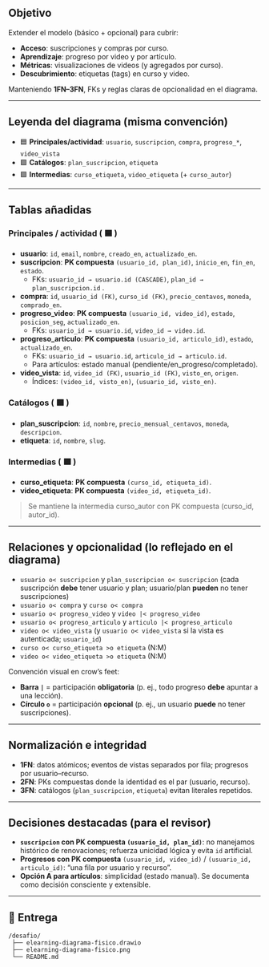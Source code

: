 ## Objetivo

Extender el modelo (básico + opcional) para cubrir:

- **Acceso**: suscripciones y compras por curso.
- **Aprendizaje**: progreso por video y por artículo.
- **Métricas**: visualizaciones de videos (y agregados por curso).
- **Descubrimiento**: etiquetas (tags) en curso y video.

Manteniendo **1FN–3FN**, FKs y reglas claras de opcionalidad en el diagrama.

---

## Leyenda del diagrama (misma convención)

- 🟦 **Principales/actividad**: `usuario`, `suscripcion`, `compra`, `progreso_*`, `video_vista`
- 🟩 **Catálogos**: `plan_suscripcion`, `etiqueta`
- 🟪 **Intermedias**: `curso_etiqueta`, `video_etiqueta` (+ `curso_autor`)

---

## Tablas añadidas

### Principales / actividad ( 🟦 )

- **usuario**: `id`, `email`, `nombre`, `creado_en`, `actualizado_en`.
- **suscripcion**: **PK compuesta** `(usuario_id, plan_id)`, `inicio_en`, `fin_en`, `estado`.
  - FKs: `usuario_id → usuario.id (CASCADE)`, `plan_id → plan_suscripcion.id` .
- **compra**: `id`, `usuario_id (FK)`, `curso_id (FK)`, `precio_centavos`, `moneda`, `comprado_en`.
- **progreso_video**: **PK compuesta** `(usuario_id, video_id)`, `estado`, `posicion_seg`, `actualizado_en`.
  - FKs: `usuario_id → usuario.id`, `video_id → video.id`.
- **progreso_articulo**: **PK compuesta** `(usuario_id, articulo_id)`, `estado`, `actualizado_en`.
  - FKs: `usuario_id → usuario.id`, `articulo_id → articulo.id`.
  - Para artículos: estado manual (pendiente/en_progreso/completado).
- **video_vista**: `id`, `video_id (FK)`, `usuario_id (FK)`, `visto_en`, `origen`.
  - Índices: `(video_id, visto_en)`, `(usuario_id, visto_en)`.

### Catálogos ( 🟩 )

- **plan_suscripcion**: `id`, `nombre`, `precio_mensual_centavos`, `moneda`, `descripcion`.
- **etiqueta**: `id`, `nombre`, `slug`.

### Intermedias ( 🟪 )

- **curso_etiqueta**: **PK compuesta** `(curso_id, etiqueta_id)`.
- **video_etiqueta**: **PK compuesta** `(video_id, etiqueta_id)`.

> Se mantiene la intermedia curso_autor con PK compuesta (curso_id, autor_id).

---

## Relaciones y opcionalidad (lo reflejado en el diagrama)

- `usuario o< suscripcion` y `plan_suscripcion o< suscripcion` (cada suscripción **debe** tener usuario y plan; usuario/plan **pueden** no tener suscripciones)
- `usuario o< compra` y `curso o< compra`
- `usuario o< progreso_video` y `video |< progreso_video`
- `usuario o< progreso_articulo` y `articulo |< progreso_articulo`
- `video o< video_vista` (y `usuario o< video_vista` si la vista es autenticada; `usuario_id`)
- `curso o< curso_etiqueta >o etiqueta` (N:M)
- `video o< video_etiqueta >o etiqueta` (N:M)

Convención visual en crow’s feet:

- **Barra `|`** = participación **obligatoria** (p. ej., todo progreso **debe** apuntar a una lección).
- **Círculo `o`** = participación **opcional** (p. ej., un usuario **puede** no tener suscripciones).

---

## Normalización e integridad

- **1FN**: datos atómicos; eventos de vistas separados por fila; progresos por usuario–recurso.
- **2FN**: PKs compuestas donde la identidad es el par (usuario, recurso).
- **3FN**: catálogos (`plan_suscripcion`, `etiqueta`) evitan literales repetidos.

---

## Decisiones destacadas (para el revisor)

- **`suscripcion` con PK compuesta `(usuario_id, plan_id)`**: no manejamos histórico de renovaciones; refuerza unicidad lógica y evita `id` artificial.
- **Progresos con PK compuesta** `(usuario_id, video_id)` / `(usuario_id, articulo_id)`: “una fila por usuario y recurso”.
- **Opción A para artículos**: simplicidad (estado manual). Se documenta como decisión consciente y extensible.

---

## 📁 Entrega

```
/desafio/
 ├── elearning-diagrama-fisico.drawio
 ├── elearning-diagrama-fisico.png
 └── README.md
```
